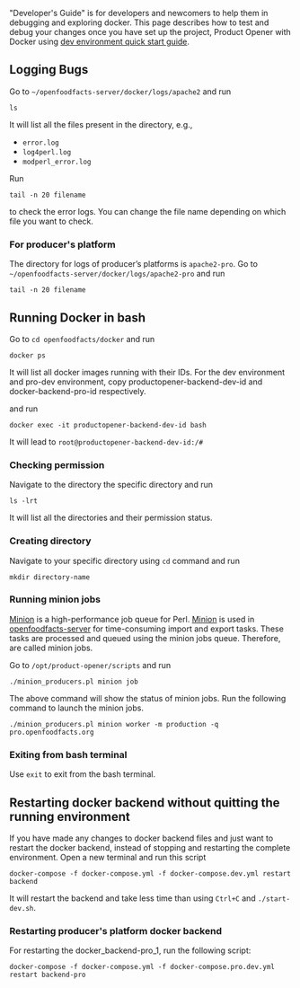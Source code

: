 "Developer's Guide" is for developers and newcomers to help them in debugging and exploring docker.
This page describes how to test and debug your changes once you have set up the project, Product Opener with Docker using [dev environment quick start guide](https://github.com/openfoodfacts/openfoodfacts-server/blob/main/installation/dev-environment-quick-start-guide.md).


## Logging Bugs

Go to `~/openfoodfacts-server/docker/logs/apache2` and run

```
ls
```
It will list all the files present in the directory, e.g.,

* `error.log`
* `log4perl.log`
* `modperl_error.log`

Run
```
tail -n 20 filename
```
to check the error logs. You can change the file name depending on which file you want to check.

### For producer's platform

The directory for logs of producer’s platforms is `apache2-pro`.
Go to `~/openfoodfacts-server/docker/logs/apache2-pro` and run

```
tail -n 20 filename
```


## Running Docker in bash

Go to `cd openfoodfacts/docker` and run

```
docker ps
```

It will list all docker images running with their IDs. For the dev environment and pro-dev environment, copy productopener-backend-dev-id and docker-backend-pro-id respectively.

and run

```
docker exec -it productopener-backend-dev-id bash
```

It will lead to `root@productopener-backend-dev-id:/#`

### Checking permission

Navigate to the directory the specific directory and run

```
ls -lrt
```
It will list all the directories and their permission status.

### Creating directory

Navigate to your specific directory using `cd` command and run

```
mkdir directory-name
```

### Running minion jobs

[Minion](https://docs.mojolicious.org/Minion) is a high-performance job queue for Perl. [Minion](https://docs.mojolicious.org/Minion) is used in [openfoodfacts-server](https://github.com/openfoodfacts/openfoodfacts-server) for time-consuming import and export tasks. These tasks are processed and queued using the minion jobs queue. Therefore, are called minion jobs.

Go to `/opt/product-opener/scripts` and run

```
./minion_producers.pl minion job
```

The above command will show the status of minion jobs. Run the following command to launch the minion jobs.

```
./minion_producers.pl minion worker -m production -q pro.openfoodfacts.org
```

### Exiting from bash terminal

Use `exit` to exit from the bash terminal.


## Restarting docker backend without quitting the running environment

If you have made any changes to docker backend files and just want to restart the docker backend, instead of stopping and restarting the complete environment. Open a new terminal and run this script

```
docker-compose -f docker-compose.yml -f docker-compose.dev.yml restart backend
```

It will restart the backend and take less time than using `Ctrl+C` and `./start-dev.sh`.

### Restarting producer's platform docker backend

For restarting the docker_backend-pro_1, run the following script:

```
docker-compose -f docker-compose.yml -f docker-compose.pro.dev.yml restart backend-pro
```
